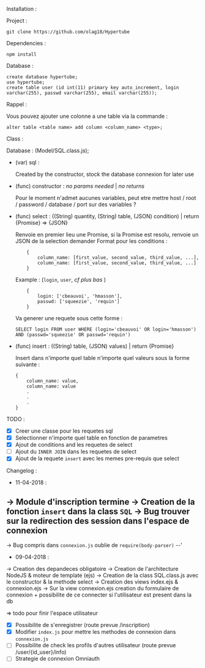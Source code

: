 Installation :

Project :

`git clone https://github.com/olag18/Hypertube`

Dependencies :

`npm install`

Database :

```
create database hypertube;
use hypertube;
create table user (id int(11) primary key auto_increment, login varchar(255), passwd varchar(255), email varchar(255));
```

Rappel :

Vous pouvez ajouter une colonne a une table via la commande :

`alter table <table name> add column <column_name> <type>;`

Class :

Database : (Model/SQL.class.js);

- (var) sql :

	Created by the constructor, stock the database connexion for later use

- (func) constructor : *no params needed* | *no returns*

	Pour le moment n'admet aucunes variables, peut etre mettre host / root / password / database / port sur des variables ?

- (func) select : ((String) quantity, (String) table, (JSON) condition) | return {Promise} => {JSON}

	Renvoie en premier lieu une Promise, si la Promise est resolu, renvoie un JSON de la selection demander
	Format pour les conditions :
	```
		{
			column_name: [first_value, second_value, third_value, ...],
			column_name: [first_value, second_value, third_value, ...]
		}
	```

	Example : (`login`, `user`, *cf plus bas* )

	```
		{
			login: ['cbeauvoi', 'hmasson'],
			passwd: ['squeezie', 'requin']
		}
	```
	Va generer une requete sous cette forme :

	`SELECT login FROM user WHERE (login='cbeauvoi' OR login='hmasson') AND (passwd='squeezie' OR passwd='requin')`

- (func) insert : ((String) table, (JSON) values) | return {Promise}

	Insert dans n'importe quel table n'importe quel valeurs sous la forme suivante :

	```
	{
		column_name: value,
		column_name: value
		.
		.
		.
	}
	```

TODO :

- [x] Creer une classe pour les requetes sql
- [x] Selectionner n'importe quel table en fonction de parametres
- [x] Ajout de conditions and les requetes de select
- [ ] Ajout du `INNER JOIN` dans les requetes de select
- [x] Ajout de la requete `insert` avec les memes pre-requis que select

Changelog :

- 11-04-2018 :

-> Module d'inscription termine
-> Creation de la fonction `insert` dans la class `SQL`
-> Bug trouver sur la redirection des session dans l'espace de connexion
------
-> Bug compris dans `connexion.js` oublie de `require(body-parser)` --'

- 09-04-2018 :

-> Creation des depandeces obligatoire
-> Creation de l'architecture NodeJS & moteur de template (ejs)
-> Creation de la class SQL.class.js avec le constructor & la methode select
-> Creation des views index.ejs & connexion.ejs
-> Sur la view connexion.ejs creation du formulaire de connexion + possibilite de ce connecter si l'utilisateur est present dans la db

=> todo pour finir l'espace utilisateur
- [x] Possibilite de s'enregistrer (route prevue /inscription)
- [x] Modifier `index.js` pour mettre les methodes de connexion dans `connexion.js`
- [ ] Possibilite de check les profils d'autres utilisateur (route prevue /user/{id_user}/info)
- [ ] Strategie de connexion Omniauth
